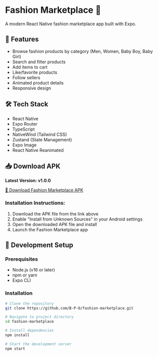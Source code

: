 # Fashion Marketplace 👗

A modern React Native fashion marketplace app built with Expo.

## 📱 Features
- Browse fashion products by category (Men, Women, Baby Boy, Baby Girl)
- Search and filter products
- Add items to cart
- Like/favorite products
- Follow sellers
- Animated product details
- Responsive design

## 🛠️ Tech Stack
- React Native
- Expo Router
- TypeScript
- NativeWind (Tailwind CSS)
- Zustand (State Management)
- Expo Image
- React Native Reanimated

## 📥 Download APK
**Latest Version: v1.0.0**

[📱 Download Fashion Marketplace APK](https://expo.dev/artifacts/eas/nwUqFxtLwhRe2AhmTJuW94.apk)

### Installation Instructions:
1. Download the APK file from the link above
2. Enable "Install from Unknown Sources" in your Android settings
3. Open the downloaded APK file and install
4. Launch the Fashion Marketplace app

## 🔧 Development Setup

### Prerequisites
- Node.js (v16 or later)
- npm or yarn
- Expo CLI

### Installation
```bash
# Clone the repository
git clone https://github.com/B-P-O/fashion-marketplace.git

# Navigate to project directory
cd fashion-marketplace

# Install dependencies
npm install

# Start the development server
npm start

